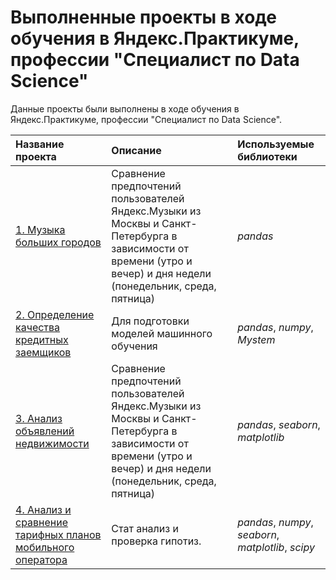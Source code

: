 # Выполненные проекты в ходе обучения в Яндекс.Практикуме, профессии "Специалист по Data Science"

Данные проекты были выполнены в ходе обучения в Яндекс.Практикуме, профессии "Специалист по Data Science".

| Название проекта | Описание | Используемые библиотеки | 
| :---------------------- | :---------------------- | :---------------------- |
| [1. Музыка больших городов](1.%20Music_cities) | Сравнение предпочтений пользователей Яндекс.Музыки из Москвы и Санкт-Петербурга в зависимости от времени (утро и вечер) и дня недели (понедельник, среда, пятница)| *pandas* |
| [2. Определение качества кредитных заемщиков](2.credit_score_project) | Для подготовки моделей машинного обучения| *pandas*, *numpy*, *Mystem* |
| [3. Анализ объявлений недвижимости](3.yandex_realty_EDA_project) | Сравнение предпочтений пользователей Яндекс.Музыки из Москвы и Санкт-Петербурга в зависимости от времени (утро и вечер) и дня недели (понедельник, среда, пятница)| *pandas*, *seaborn*, *matplotlib* |
| [4. Анализ и сравнение тарифных планов мобильного оператора](4.mobile_operator_statistical_analysis_project) | Стат анализ и проверка гипотиз.| *pandas*, *numpy*, *seaborn*, *matplotlib*, *scipy* |
